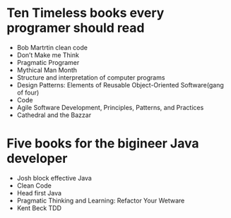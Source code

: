
# Ten Timeless books every programer should read 

 - Bob Martrtin  clean code
 - Don’t Make me Think
 - Pragmatic Programer 
 - Mythical Man Month 
 - Structure and interpretation of computer programs
 - Design Patterns: Elements of Reusable Object-Oriented Software(gang of four)
 - Code
 - Agile Software Development, Principles, Patterns, and Practices
 - Cathedral and the Bazzar




# Five books for the bigineer Java developer 
 
 - Josh block effective Java
 - Clean Code
 - Head first Java 
 - Pragmatic Thinking and Learning: Refactor Your Wetware 
 - Kent Beck TDD 
